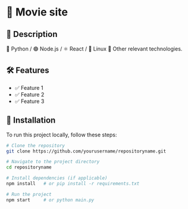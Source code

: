 # 🚀 Movie site

## 📌 Description
🐍 Python / 🟢 Node.js / ⚛️ React / 🐧 Linux 
🔗 Other relevant technologies.


## 🛠️ Features
- ✅ Feature 1
- ✅ Feature 2
- ✅ Feature 3

## 📂 Installation
To run this project locally, follow these steps:

```sh
# Clone the repository
git clone https://github.com/yourusername/repositoryname.git

# Navigate to the project directory
cd repositoryname

# Install dependencies (if applicable)
npm install   # or pip install -r requirements.txt

# Run the project
npm start     # or python main.py
